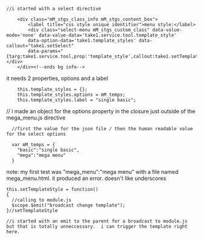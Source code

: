 
	//i started with a select directive
```
	<div class="mM_stgs_class_info mM_stgs_content_box">
		<label title="css style unique identifier">menu style:</label>
		<div class="select-menu mM_stgs_custom_class" data-value-mode='none' data-value-data='take1.service.tool.template_style'
		data-option-data='take1.template_styles' data-callout="take1.setSelect"
		data-params="{targ:take1.service.tool,prop:'template_style',callout:take1.setTemplateStyle}"></div>
	</div><!--ends bg info-->
```

it needs 2 properties, options and a label

```      
	this.template_styles = {};
    this.template_styles.options = mM_temps;
    this.template_styles.label = "single basic";
```

// i made an object for the options property in the closure just outside of the mega_menu.js directive

```
  //first the value for the json file / then the human readable value for the select options

  var mM_temps = {
    "basic":"single basic",
    "mega":"mega menu"
  }
```

note: my first test was "mega_menu":"mega menu" with a file named mega_menu.html.
it produced an error. doesn't like underscores
	

    this.setTemplateStyle = function()
    {
      //calling to module.js
      $scope.$emit("broadcast change template");
    }//setTemplateStyle
	
	//i started with an emit to the parent for a broadcast to module.js
	but that is totally unneccessary.  i can trigger the template right here.
	
	